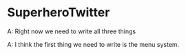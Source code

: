 # SuperheroTwitter

A: Right now we need to write all three things

A: I think the first thing we need to write is the menu system.

